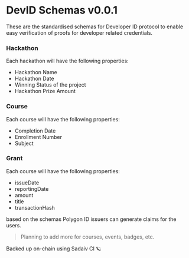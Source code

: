 # DevID Schemas v0.0.1

These are the standardised schemas for Developer ID protocol to enable easy verification of proofs for developer related credentials.

### Hackathon
Each hackathon will have the following properties:
- Hackathon Name
- Hackathon Date
- Winning Status of the project
- Hackathon Prize Amount

### Course
Each course will have the following properties:
- Completion Date
- Enrollment Number
- Subject 

### Grant
Each course will have the following properties:
- issueDate
- reportingDate
- amount
- title
- transactionHash

based on the schemas Polygon ID issuers can generate claims for the users.

> Planning to add more for courses, events, badges, etc.

Backed up on-chain using Sadaiv CI 🪐
